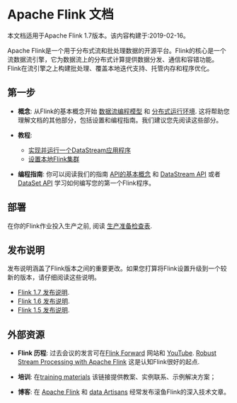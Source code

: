 

# Apache Flink 文档

本文档适用于Apache Flink 1.7版本。该内容构建于:2019-02-16。

Apache Flink是一个用于分布式流和批处理数据的开源平台。Flink的核心是一个流数据流引擎，它为数据流上的分布式计算提供数据分发、通信和容错功能。Flink在流引擎之上构建批处理、覆盖本地迭代支持、托管内存和程序优化。

## 第一步

*   **概念**: 从Flink的基本概念开始 [数据流编程模型](concepts/programming-model.html) 和 [分布式运行环境](concepts/runtime.html). 这将帮助您理解文档的其他部分，包括设置和编程指南。我们建议您先阅读这些部分。

*   **教程**:
    *   [实现并运行一个DataStream应用程序](./tutorials/datastream_api.html)
    *   [设置本地Flink集群](./tutorials/local_setup.html)
*   **编程指南**: 你可以阅读我们的指南 [API的基本概念](dev/api_concepts.html) 和 [DataStream API](dev/datastream_api.html) 或者 [DataSet API](dev/batch/index.html) 学习如何编写您的第一个Flink程序。

## 部署

在你的Flink作业投入生产之前, 阅读 [生产准备检查表](ops/production_ready.html).

## 发布说明

发布说明涵盖了Flink版本之间的重要更改。如果您打算将Flink设置升级到一个较新的版本，请仔细阅读这些说明。

*   [Flink 1.7 发布说明](release-notes/flink-1.7.html).
*   [Flink 1.6 发布说明](release-notes/flink-1.6.html).
*   [Flink 1.5 发布说明](release-notes/flink-1.5.html).

## 外部资源

*   **Flink 历程**: 过去会议的发言可在[Flink Forward](http://flink-forward.org/) 网站和 [YouTube](https://www.youtube.com/channel/UCY8_lgiZLZErZPF47a2hXMA). [Robust Stream Processing with Apache Flink](http://2016.flink-forward.org/kb_sessions/robust-stream-processing-with-apache-flink/) 这是认知Flink很好的起点.

*   **培训**:  在[training materials](http://training.data-artisans.com/) 该链接提供教案、实例联系、示例解决方案；

*   **博客**: 在 [Apache Flink](https://flink.apache.org/blog/) 和 [data Artisans](https://data-artisans.com/blog/) 经常发布滚鱼Flink的深入技术文章。

